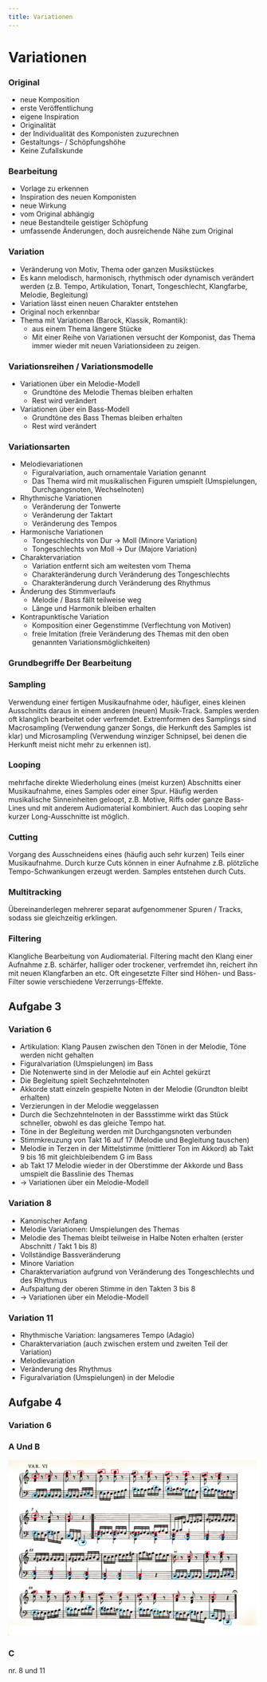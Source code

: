 ```yaml
---
title: Variationen
---
```

# Variationen

### Original

- neue Komposition
- erste Veröffentlichung
- eigene Inspiration
- Originalität
- der Individualität des Komponisten zuzurechnen
- Gestaltungs- / Schöpfungshöhe
- Keine Zufallskunde

### Bearbeitung

- Vorlage zu erkennen
- Inspiration des neuen Komponisten
- neue Wirkung
- vom Original abhängig
- neue Bestandteile geistiger Schöpfung
- umfassende Änderungen, doch ausreichende Nähe zum Original

### Variation

- Veränderung von Motiv, Thema oder ganzen Musikstückes
- Es kann melodisch, harmonisch, rhythmisch oder dynamisch verändert werden (z.B. Tempo, Artikulation, Tonart, Tongeschlecht, Klangfarbe, Melodie, Begleitung)
- Variation lässt einen neuen Charakter entstehen
- Original noch erkennbar
- Thema mit Variationen (Barock, Klassik, Romantik):
  - aus einem Thema längere Stücke
  - Mit einer Reihe von Variationen versucht der Komponist, das Thema immer wieder mit neuen Variationsideen zu zeigen.

### Variationsreihen / Variationsmodelle

- Variationen über ein Melodie-Modell
  - Grundtöne des Melodie Themas bleiben erhalten
  - Rest wird verändert
- Variationen über ein Bass-Modell
  - Grundtöne des Bass Themas bleiben erhalten
  - Rest wird verändert

### Variationsarten

- Melodievariationen
  - Figuralvariation, auch ornamentale Variation genannt
  - Das Thema wird mit musikalischen Figuren umspielt (Umspielungen, Durchgangsnoten, Wechselnoten)
- Rhythmische Variationen
  - Veränderung der Tonwerte
  - Veränderung der Taktart
  - Veränderung des Tempos
- Harmonische Variationen
  - Tongeschlechts von Dur → Moll (Minore Variation)
  - Tongeschlechts von Moll → Dur (Majore Variation)
- Charaktervariation
  - Variation entfernt sich am weitesten vom Thema
  - Charakteränderung durch Veränderung des Tongeschlechts
  - Charakteränderung durch Veränderung des Rhythmus
- Änderung des Stimmverlaufs
  - Melodie / Bass fällt teilweise weg
  - Länge und Harmonik bleiben erhalten
- Kontrapunktische Variation
  - Komposition einer Gegenstimme (Verflechtung von Motiven)
  - freie Imitation (freie Veränderung des Themas mit den oben genannten Variationsmöglichkeiten)

### Grundbegriffe Der Bearbeitung

### Sampling

Verwendung einer fertigen Musikaufnahme oder, häufiger, eines kleinen Ausschnitts daraus in einem anderen (neuen) Musik-Track. Samples werden oft klanglich bearbeitet oder verfremdet. Extremformen des Samplings sind Macrosampling (Verwendung ganzer Songs, die Herkunft des Samples ist klar) und Microsampling (Verwendung winziger Schnipsel, bei denen die Herkunft meist nicht mehr zu erkennen ist).

### Looping

mehrfache direkte Wiederholung eines (meist kurzen) Abschnitts einer Musikaufnahme, eines Samples oder einer Spur. Häufig werden musikalische Sinneinheiten geloopt, z.B. Motive, Riffs oder ganze Bass-Lines und mit anderem Audiomaterial kombiniert. Auch das Looping sehr kurzer Long-Ausschnitte ist möglich.

### Cutting

Vorgang des Ausschneidens eines (häufig auch sehr kurzen) Teils einer Musikaufnahme. Durch kurze Cuts können in einer Aufnahme z.B. plötzliche Tempo-Schwankungen erzeugt werden. Samples entstehen durch Cuts.

### Multitracking

Übereinanderlegen mehrerer separat aufgenommener Spuren / Tracks, sodass sie gleichzeitig erklingen.

### Filtering

Klangliche Bearbeitung von Audiomaterial. Filtering macht den Klang einer Aufnahme z.B. schärfer, halliger oder trockener, verfremdet ihn, reichert ihn mit neuen Klangfarben an etc. Oft eingesetzte Filter sind Höhen- und Bass-Filter sowie verschiedene Verzerrungs-Effekte.

## Aufgabe 3

### Variation 6

- Artikulation: Klang Pausen zwischen den Tönen in der Melodie, Töne werden nicht gehalten
- Figuralvariation (Umspielungen) im Bass
- Die Notenwerte sind in der Melodie auf ein Achtel gekürzt
- Die Begleitung spielt Sechzehntelnoten
- Akkorde statt einzeln gespielte Noten in der Melodie (Grundton bleibt erhalten)
- Verzierungen in der Melodie weggelassen
- Durch die Sechzehntelnoten in der Bassstimme wirkt das Stück schneller, obwohl es das gleiche Tempo hat.
- Töne in der Begleitung werden mit Durchgangsnoten verbunden
- Stimmkreuzung von Takt 16 auf 17 (Melodie und Begleitung tauschen)
- Melodie in Terzen in der Mittelstimme (mittlerer Ton im Akkord) ab Takt 9 bis 16 mit gleichbleibendem G im Bass
- ab Takt 17 Melodie wieder in der Oberstimme der Akkorde und Bass umspielt die Basslinie des Themas
- → Variationen über ein Melodie-Modell

### Variation 8

- Kanonischer Anfang
- Melodie Variationen: Umspielungen des Themas
- Melodie des Themas bleibt teilweise in Halbe Noten erhalten (erster Abschnitt / Takt 1 bis 8)
- Vollständige Bassveränderung
- Minore Variation
- Charaktervariation aufgrund von Veränderung des Tongeschlechts und des Rhythmus
- Aufspaltung der oberen Stimme in den Takten 3 bis 8
- → Variationen über ein Melodie-Modell

### Variation 11

- Rhythmische Variation: langsameres Tempo (Adagio)
- Charaktervariation (auch zwischen erstem und zweiten Teil der Variation)
- Melodievariation
- Veränderung des Rhythmus
- Figuralvariation (Umspielungen) in der Melodie

## Aufgabe 4

### Variation 6

### A Und B

![Variationen/image1.png](Variationen/image1.png)

### C

nr. 8 und 11
